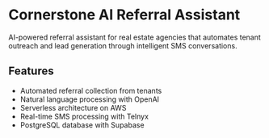 # Cornerstone AI Referral Assistant

AI-powered referral assistant for real estate agencies that automates tenant outreach and lead generation through intelligent SMS conversations.

## Features
- Automated referral collection from tenants
- Natural language processing with OpenAI
- Serverless architecture on AWS
- Real-time SMS processing with Telnyx
- PostgreSQL database with Supabase
